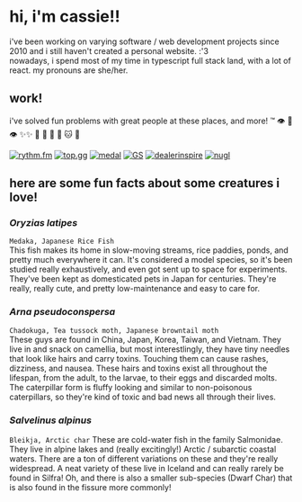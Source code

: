 # hi, i'm cassie!!

i've been working on varying software / web development projects since 2010 and i still haven't created a personal website. :'3  
nowadays, i spend most of my time in typescript full stack land, with a lot of react. my pronouns are she/her.

## work!

i've solved fun problems with great people at these places, and more! :tm: 👁️ 👄 👁️ ✨✨  🍟 🥚 🛒 🐶 🐱 🎹

[![rythm.fm](https://avatars.githubusercontent.com/u/58737358?s=50&v=4)](https://github.com/rythmfm)
[![top.gg](https://avatars.githubusercontent.com/u/34552786?s=50&v=4)](https://github.com/top-gg)
[![medal](https://avatars.githubusercontent.com/u/67680737?s=50&v=4)](https://github.com/medaltv) [![GS](https://avatars.githubusercontent.com/u/1268489?s=50&v=4)](https://github.com/goldmansachs) [![dealerinspire](https://avatars.githubusercontent.com/u/33764464?s=50&v=4)](https://github.com/dealerinspire) [![nugl](https://avatars.githubusercontent.com/u/45509768?s=50&v=4)](https://github.com/nugl)

## here are some fun facts about some creatures i love!
 
### _Oryzias latipes_ 
`Medaka, Japanese Rice Fish`  
This fish makes its home in slow-moving streams, rice paddies, ponds, and pretty much everywhere it can.  It's considered a model species, so it's been studied really exhaustively, and even got sent up to space for experiments.  They've been kept as domesticated pets in Japan for centuries.  They're really, really cute, and pretty low-maintenance and easy to care for.

### _Arna pseudoconspersa_
`Chadokuga, Tea tussock moth, Japanese browntail moth`  
These guys are found in China, Japan, Korea, Taiwan, and Vietnam. They live in and snack on camellia, but most interestlingly, they have tiny needles that look like hairs and carry toxins.  Touching them can cause rashes, dizziness, and nausea.  These hairs and toxins exist all throughout the lifespan, from the adult, to the larvae, to their eggs and discarded molts.  The caterpillar form is fluffy looking and similar to non-poisonous caterpillars, so they're kind of toxic and bad news all through their lives.

### _Salvelinus alpinus_
`Bleikja, Arctic char`
These are cold-water fish in the family Salmonidae.  They live in alpine lakes and (really excitingly!) Arctic / subarctic coastal waters.  There are a ton of different variations on these and they're really widespread. A neat variety of these live in Iceland and can really rarely be found in Silfra! Oh, and there is also a smaller sub-species (Dwarf Char) that is also found in the fissure more commonly!
